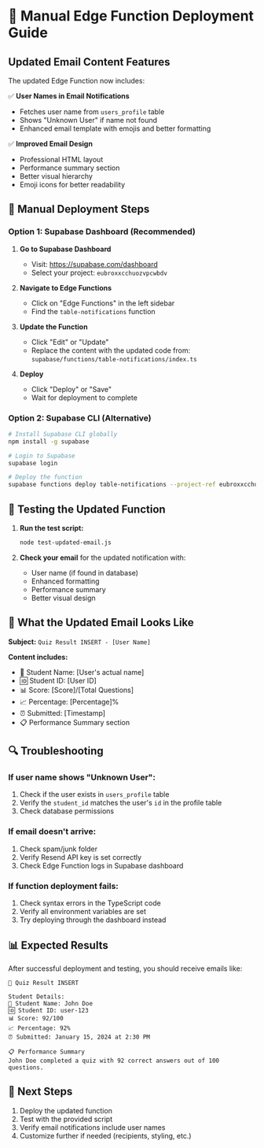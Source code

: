 # 📧 Manual Edge Function Deployment Guide

## Updated Email Content Features

The updated Edge Function now includes:

✅ **User Names in Email Notifications**

- Fetches user name from `users_profile` table
- Shows "Unknown User" if name not found
- Enhanced email template with emojis and better formatting

✅ **Improved Email Design**

- Professional HTML layout
- Performance summary section
- Better visual hierarchy
- Emoji icons for better readability

## 🔧 Manual Deployment Steps

### Option 1: Supabase Dashboard (Recommended)

1. **Go to Supabase Dashboard**

   - Visit: https://supabase.com/dashboard
   - Select your project: `eubroxxcchuozvpcwbdv`

2. **Navigate to Edge Functions**

   - Click on "Edge Functions" in the left sidebar
   - Find the `table-notifications` function

3. **Update the Function**

   - Click "Edit" or "Update"
   - Replace the content with the updated code from:
     `supabase/functions/table-notifications/index.ts`

4. **Deploy**
   - Click "Deploy" or "Save"
   - Wait for deployment to complete

### Option 2: Supabase CLI (Alternative)

```bash
# Install Supabase CLI globally
npm install -g supabase

# Login to Supabase
supabase login

# Deploy the function
supabase functions deploy table-notifications --project-ref eubroxxcchuozvpcwbdv
```

## 🧪 Testing the Updated Function

1. **Run the test script:**

   ```bash
   node test-updated-email.js
   ```

2. **Check your email** for the updated notification with:
   - User name (if found in database)
   - Enhanced formatting
   - Performance summary
   - Better visual design

## 📧 What the Updated Email Looks Like

**Subject:** `Quiz Result INSERT - [User Name]`

**Content includes:**

- 👤 Student Name: [User's actual name]
- 🆔 Student ID: [User ID]
- 📊 Score: [Score]/[Total Questions]
- 📈 Percentage: [Percentage]%
- ⏰ Submitted: [Timestamp]
- 📋 Performance Summary section

## 🔍 Troubleshooting

### If user name shows "Unknown User":

1. Check if the user exists in `users_profile` table
2. Verify the `student_id` matches the user's `id` in the profile table
3. Check database permissions

### If email doesn't arrive:

1. Check spam/junk folder
2. Verify Resend API key is set correctly
3. Check Edge Function logs in Supabase dashboard

### If function deployment fails:

1. Check syntax errors in the TypeScript code
2. Verify all environment variables are set
3. Try deploying through the dashboard instead

## 📊 Expected Results

After successful deployment and testing, you should receive emails like:

```
🎯 Quiz Result INSERT

Student Details:
👤 Student Name: John Doe
🆔 Student ID: user-123
📊 Score: 92/100
📈 Percentage: 92%
⏰ Submitted: January 15, 2024 at 2:30 PM

📋 Performance Summary
John Doe completed a quiz with 92 correct answers out of 100 questions.
```

## 🎯 Next Steps

1. Deploy the updated function
2. Test with the provided script
3. Verify email notifications include user names
4. Customize further if needed (recipients, styling, etc.)
